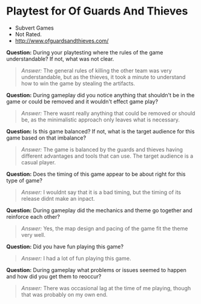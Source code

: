 # Playtest for Of Guards And Thieves

* Subvert Games
* Not Rated.
* http://www.ofguardsandthieves.com/

**Question:** During your playtesting where the rules of the game understandable? If not, what was not clear.
> _Answer:_ The general rules of killing the other team was very understandable, but as the thieves, it took a minute to understand how to win the game by stealing the artifacts.

**Question:** During gameplay did you notice anything that shouldn't be in the game or could be removed and it wouldn't effect game play?
> _Answer:_ There wasnt really anything that could be removed or should be, as the minimalistic approach only leaves what is necessary.

**Question:** Is this game balanced? If not, what is the target audience for this game based on that imbalance?
> _Answer:_ The game is balanced by the guards and thieves having different advantages and tools that can use. The target audience is a casual player.

**Question:** Does the timing of this game appear to be about right for this type of game?
> _Answer:_ I wouldnt say that it is a bad timing, but the timing of its release didnt make an inpact.

**Question:** During gameplay did the mechanics and theme go together and reinforce each other?
> _Answer:_ Yes, the map design and pacing of the game fit the theme very well.

**Question:** Did you have fun playing this game?
> _Answer:_ I had a lot of fun playing this game.

**Question:** During gameplay what problems or issues seemed to happen and how did you get them to reoccur?
> _Answer:_ There was occasional lag at the time of me playing, though that was probably on my own end.
